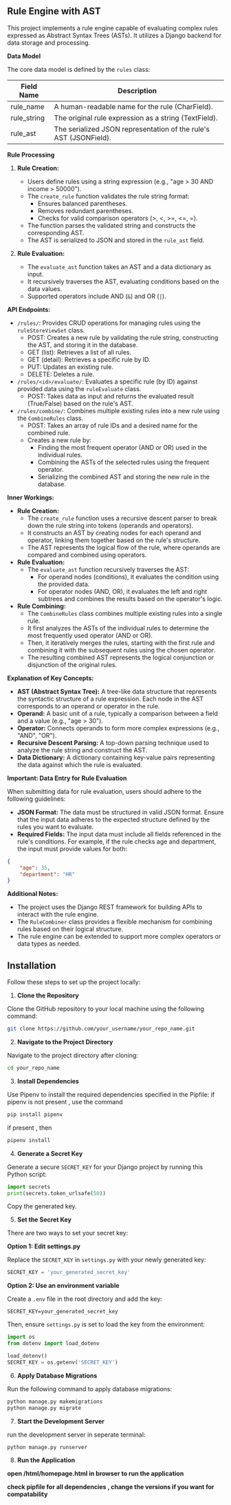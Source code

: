 ## Rule Engine with AST

This project implements a rule engine capable of evaluating complex rules expressed as Abstract Syntax Trees (ASTs). It utilizes a Django backend for data storage and processing.

**Data Model**

The core data model is defined by the `rules` class:

| Field Name | Description |
|---|---|
| rule_name |  A human-readable name for the rule (CharField). |
| rule_string | The original rule expression as a string (TextField). |
| rule_ast | The serialized JSON representation of the rule's AST (JSONField). |

**Rule Processing**

1. **Rule Creation:**
   - Users define rules using a string expression (e.g., "age > 30 AND income > 50000").
   - The `create_rule` function validates the rule string format:
      - Ensures balanced parentheses.
      - Removes redundant parentheses.
      - Checks for valid comparison operators (>, <, >=, <=, =).
   - The function parses the validated string and constructs the corresponding AST.
   - The AST is serialized to JSON and stored in the `rule_ast` field.

2. **Rule Evaluation:**
   - The `evaluate_ast` function takes an AST and a data dictionary as input.
   - It recursively traverses the AST, evaluating conditions based on the data values.
   - Supported operators include AND (`&`) and OR (`|`).

**API Endpoints:**

- `/rules/`: Provides CRUD operations for managing rules using the `ruleStoreViewSet` class.
    - POST: Creates a new rule by validating the rule string, constructing the AST, and storing it in the database.
    - GET (list): Retrieves a list of all rules.
    - GET (detail): Retrieves a specific rule by ID.
    - PUT: Updates an existing rule.
    - DELETE: Deletes a rule.
- `/rules/<id>/evaluate/`: Evaluates a specific rule (by ID) against provided data using the `ruleEvaluate` class.
    - POST: Takes data as input and returns the evaluated result (True/False) based on the rule's AST.
- `/rules/combine/`: Combines multiple existing rules into a new rule using the `CombineRules` class.
    - POST: Takes an array of rule IDs and a desired name for the combined rule.
    - Creates a new rule by:
        - Finding the most frequent operator (AND or OR) used in the individual rules.
        - Combining the ASTs of the selected rules using the frequent operator.
        - Serializing the combined AST and storing the new rule in the database.

**Inner Workings:**

* **Rule Creation:**
    - The `create_rule` function uses a recursive descent parser to break down the rule string into tokens (operands and operators).
    - It constructs an AST by creating nodes for each operand and operator, linking them together based on the rule's structure.
    - The AST represents the logical flow of the rule, where operands are compared and combined using operators.
* **Rule Evaluation:**
    - The `evaluate_ast` function recursively traverses the AST:
        - For operand nodes (conditions), it evaluates the condition using the provided data.
        - For operator nodes (AND, OR), it evaluates the left and right subtrees and combines the results based on the operator's logic.
* **Rule Combining:**
    - The `CombineRules` class combines multiple existing rules into a single rule.
    - It first analyzes the ASTs of the individual rules to determine the most frequently used operator (AND or OR).
    - Then, it iteratively merges the rules, starting with the first rule and combining it with the subsequent rules using the chosen operator.
    - The resulting combined AST represents the logical conjunction or disjunction of the original rules.

**Explanation of Key Concepts:**

- **AST (Abstract Syntax Tree):** A tree-like data structure that represents the syntactic structure of a rule expression. Each node in the AST corresponds to an operand or operator in the rule.
- **Operand:** A basic unit of a rule, typically a comparison between a field and a value (e.g., "age > 30").
- **Operator:** Connects operands to form more complex expressions (e.g., "AND", "OR").
- **Recursive Descent Parsing:** A top-down parsing technique used to analyze the rule string and construct the AST.
- **Data Dictionary:** A dictionary containing key-value pairs representing the data against which the rule is evaluated.

**Important: Data Entry for Rule Evaluation**

When submitting data for rule evaluation, users should adhere to the following guidelines:

- **JSON Format:** The data must be structured in valid JSON format. Ensure that the input data adheres to the expected structure defined by the rules you want to evaluate.
- **Required Fields:** The input data must include all fields referenced in the rule's conditions. For example, if the rule checks age and department, the input must provide values for both:

```json
{
    "age": 35,
    "department": "HR"
}
```

**Additional Notes:**

- The project uses the Django REST framework for building APIs to interact with the rule engine.
- The `RuleCombiner` class provides a flexible mechanism for combining rules based on their logical structure.
- The rule engine can be extended to support more complex operators or data types as needed.


## Installation

Follow these steps to set up the project locally:

1. **Clone the Repository**

Clone the GitHub repository to your local machine using the following command:

```bash
git clone https://github.com/your_username/your_repo_name.git
```

2. **Navigate to the Project Directory**

Navigate to the project directory after cloning:

```bash
cd your_repo_name
```

3. **Install Dependencies**

Use Pipenv to install the required dependencies specified in the Pipfile:
if pipenv is not present , use the command

``` bash
pip install pipenv
```
if present , then 

```bash
pipenv install
```

4. **Generate a Secret Key**

Generate a secure `SECRET_KEY` for your Django project by running this Python script:

```python
import secrets
print(secrets.token_urlsafe(50))
```

Copy the generated key.

5. **Set the Secret Key**

There are two ways to set your secret key:

**Option 1: Edit settings.py**

Replace the `SECRET_KEY` in `settings.py` with your newly generated key:

```python
SECRET_KEY = 'your_generated_secret_key'
```

**Option 2: Use an environment variable**

Create a `.env` file in the root directory and add the key:

```
SECRET_KEY=your_generated_secret_key
```

Then, ensure `settings.py` is set to load the key from the environment:

```python
import os
from dotenv import load_dotenv

load_dotenv()
SECRET_KEY = os.getenv('SECRET_KEY')
```

6. **Apply Database Migrations**

Run the following command to apply database migrations:

```bash
python manage.py makemigrations
python manage.py migrate
```

7. **Start the Development Server**

run the development server in seperate terminal:

```bash
python manage.py runserver
```
8. **Run the Application**
   
  **open /html/homepage.html in browser to run the application** 


**check pipfile for all dependencies , change the versions if you want for compatability**
